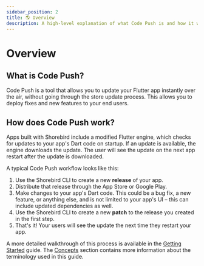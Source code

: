 ```yaml
---
sidebar_position: 2
title: 🌎 Overview
description: A high-level explanation of what Code Push is and how it works.
---
```


# Overview

## What is Code Push?

Code Push is a tool that allows you to update your Flutter app instantly over the air, without going through the store update process. This allows you to deploy fixes and new features to your end users.

## How does Code Push work?

Apps built with Shorebird include a modified Flutter engine, which checks for updates to your app's Dart code on startup. If an update is available, the engine downloads the update. The user will see the update on the next app restart after the update is downloaded.

A typical Code Push workflow looks like this:

1. Use the Shorebird CLI to create a new **release** of your app.
1. Distribute that release through the App Store or Google Play.
1. Make changes to your app's Dart code. This could be a bug fix, a new feature, or anything else, and is not limited to your app's UI – this can include updated dependencies as well.
1. Use the Shorebird CLI to create a new **patch** to the release you created in the first step.
1. That's it! Your users will see the update the next time they restart your app.

A more detailed walkthrough of this process is available in the [Getting Started](/) guide. The [Concepts](concepts) section contains more information about the terminology used in this guide.
